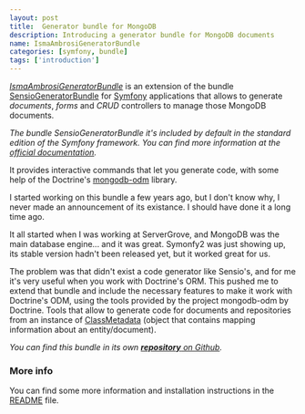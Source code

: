 ```yaml
---
layout: post
title:  Generator bundle for MongoDB
description: Introducing a generator bundle for MongoDB documents
name: IsmaAmbrosiGeneratorBundle
categories: [symfony, bundle]
tags: ['introduction']
---
```


[_IsmaAmbrosiGeneratorBundle_][repo] is an extension of the bundle [SensioGeneratorBundle](https://github.com/sensiolabs/SensioGeneratorBundle) for [Symfony](http://symfony.com) applications that allows to generate _documents_, _forms_ and _CRUD_ controllers to manage those MongoDB documents.

_The bundle SensioGeneratorBundle it's included by default in the standard edition of the Symfony framework. You can find more information at the [official documentation](http://symfony.com/doc/master/bundles/SensioGeneratorBundle/index.html)._

It provides interactive commands that let you generate code, with some help of the Doctrine's [mongodb-odm](https://github.com/doctrine/mongodb-odm) library.

I started working on this bundle a few years ago, but I don't know why, I never made an announcement of its existance. I should have done it a long time ago.

It all started when I was working at ServerGrove, and MongoDB was the main database engine... and it was great. Symonfy2 was just showing up, its stable version hadn't been released yet, but it worked great for us.

The problem was that didn't exist a code generator like Sensio's, and for me it's very useful when you work with Doctrine's ORM. This pushed me to extend that bundle and include the necessary features to make it work with Doctrine's ODM, using the tools provided by the project mongodb-odm by Doctrine. Tools that allow to generate code for documents and repositories from an instance of [ClassMetadata][class-metadata] (object that contains mapping information about an entity/document).

_You can find this bundle in its own [**repository** on Github][repo]._

### More info

You can find some more information and installation instructions in the [README](https://github.com/iambrosi/IsmaAmbrosiGeneratorBundle/blob/master/README.md) file.


[class-metadata]: http://www.doctrine-project.org/api/common/2.2/class-Doctrine.Common.Persistence.Mapping.ClassMetadata.html "Doctrine\Common\Persistence\Mapping\ClassMetadata"


[repo]: https://github.com/iambrosi/IsmaAmbrosiGeneratorBundle "IsmaAmbrosiGeneratorBundle"

